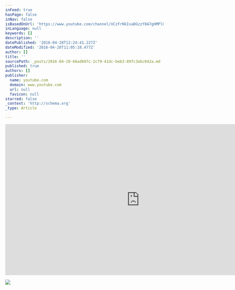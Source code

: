 ```yaml
---
inFeed: true
hasPage: false
inNav: false
isBasedOnUrl: 'https://www.youtube.com/channel/UCzFrNkIxaDGzzY8A7gHMPlQ'
inLanguage: null
keywords: []
description: ''
datePublished: '2016-04-28T12:24:41.227Z'
dateModified: '2016-04-28T11:05:18.477Z'
author: []
title: ''
sourcePath: _posts/2016-04-28-66ad697c-2c79-41dc-beb3-89fc3ebc042a.md
published: true
authors: []
publisher:
  name: youtube.com
  domain: www.youtube.com
  url: null
  favicon: null
starred: false
_context: 'http://schema.org'
_type: Article

---
```

<iframe width="854" height="480" src="https://www.youtube.com/embed/vKQfRPcqXXc" frameborder="0" allowfullscreen="" style=""></iframe>

![](https://i.ytimg.com/vi/vKQfRPcqXXc/hqdefault.jpg?custom=true&w=320&h=180&stc=true&jpg444=true&jpgq=90&sp=68&sigh=LcT7fLmjMQGVUOseuKPTurE5fv8)
